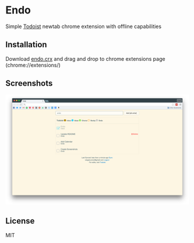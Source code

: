 # Endo
Simple [Todoist](https://todoist.com/) newtab chrome extension with offline capabilities

## Installation
Download [endo.crx](https://raw.githubusercontent.com/enzosv/endo/master/endo.crx)
and drag and drop to chrome extensions page (chrome://extensions/)

## Screenshots
![alt tag](https://raw.githubusercontent.com/enzosv/endo/master/screenshot.png)

## License

MIT